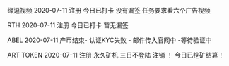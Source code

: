 

缘逗视频  2020-07-11 注册    今日已打卡   没有漏签    任务要求看六个广告视频 

RTH  2020-07-11 注册   今日已打卡 暂无漏签 

ABEL 2020-07-11  产币结束-  认证KYC失败  -  邮件传入官网中 -等待验证中 

ART TOKEN  2020-07-11 注册 永久矿机  三日不登陆 注销 ！    今日已挖矿结算！




